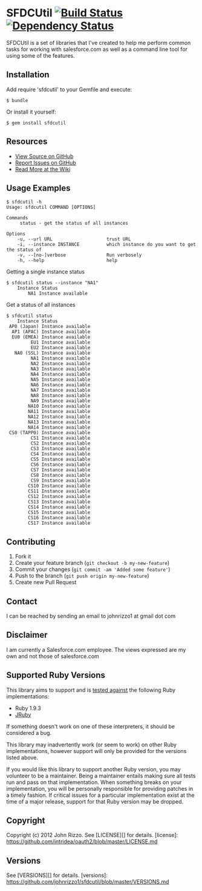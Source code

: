 # SFDCUtil [![Build Status](https://secure.travis-ci.org/johnrizzo1/sfdcutil.png?branch=master)][travis] [![Dependency Status](https://gemnasium.com/johnrizzo1/sfdcutil.png?travis)][gemnasium]
SFDCUtil is a set of libraries that I've created to help me perform common tasks 
for working with salesforce.com as well as a command line tool for using some of
the features.

[travis]: http://travis-ci.org/johnrizzo1/sfdcutil
[gemnasium]: https://gemnasium.com/johnrizzo1/sfdcutil

## Installation
Add require 'sfdcutil' to your Gemfile and execute:

    $ bundle

Or install it yourself:

    $ gem install sfdcutil

## Resources
* [View Source on GitHub][code]
* [Report Issues on GitHub][issues]
* [Read More at the Wiki][wiki]

[code]: https://github.com/johnrizzo1/sfdcutil
[issues]: https://github.com/johnrizzo1/sfdcutil/issues
[wiki]: https://wiki.github.com/johnrizzo1/sfdcutil

## Usage Examples

    $ sfdcutil -h
    Usage: sfdcutil COMMAND [OPTIONS]

    Commands
         status - get the status of all instances

    Options
        -u, --url URL                    trust URL
        -i, --instance INSTANCE          which instance do you want to get the status of
        -v, --[no-]verbose               Run verbosely
        -h, --help                       help

Getting a single instance status

    $ sfdcutil status --instance "NA1"
        Instance Status
            NA1 Instance available

Get a status of all instances

    $ sfdcutil status
        Instance Status
     AP0 (Japan) Instance available
      AP1 (APAC) Instance available
      EU0 (EMEA) Instance available
             EU1 Instance available
             EU2 Instance available
       NA0 (SSL) Instance available
             NA1 Instance available
             NA2 Instance available
             NA3 Instance available
             NA4 Instance available
             NA5 Instance available
             NA6 Instance available
             NA7 Instance available
             NA8 Instance available
             NA9 Instance available
            NA10 Instance available
            NA11 Instance available
            NA12 Instance available
            NA13 Instance available
            NA14 Instance available
     CS0 (TAPP0) Instance available
             CS1 Instance available
             CS2 Instance available
             CS3 Instance available
             CS4 Instance available
             CS5 Instance available
             CS6 Instance available
             CS7 Instance available
             CS8 Instance available
             CS9 Instance available
            CS10 Instance available
            CS11 Instance available
            CS12 Instance available
            CS13 Instance available
            CS14 Instance available
            CS15 Instance available
            CS16 Instance available
            CS17 Instance available

## Contributing

1. Fork it
2. Create your feature branch (`git checkout -b my-new-feature`)
3. Commit your changes (`git commit -am 'Added some feature'`)
4. Push to the branch (`git push origin my-new-feature`)
5. Create new Pull Request

## Contact
I can be reached by sending an email to johnrizzo1 at gmail dot com

## Disclaimer

I am currently a Salesforce.com employee.  The views expressed are my own and not those of salesforce.com

## Supported Ruby Versions
This library aims to support and is [tested against][travis] the following Ruby
implementations:

* Ruby 1.9.3
* [JRuby][]

[jruby]: http://www.jruby.org/

If something doesn't work on one of these interpreters, it should be considered
a bug.

This library may inadvertently work (or seem to work) on other Ruby
implementations, however support will only be provided for the versions listed
above.

If you would like this library to support another Ruby version, you may
volunteer to be a maintainer. Being a maintainer entails making sure all tests
run and pass on that implementation. When something breaks on your
implementation, you will be personally responsible for providing patches in a
timely fashion. If critical issues for a particular implementation exist at the
time of a major release, support for that Ruby version may be dropped.

## Copyright
Copyright (c) 2012 John Rizzo.
See [LICENSE][] for details.
[license]: https://github.com/intridea/oauth2/blob/master/LICENSE.md

## Versions
See [VERSIONS][] for details.
[versions]: https://github.com/johnrizzo1/sfdcutil/blob/master/VERSIONS.md
